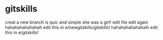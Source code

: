 # gitskills
creat a new branch is quic  and simple
she was a girl!
edit file
edit again
hahahahahahahah
edit this in e/newgitskills/gitskills!
hahahahahahahaih
edit this in e/gitskills!
